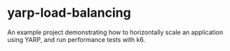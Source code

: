 # yarp-load-balancing
An example project demonstrating how to horizontally scale an application using YARP, and run performance tests with k6.
